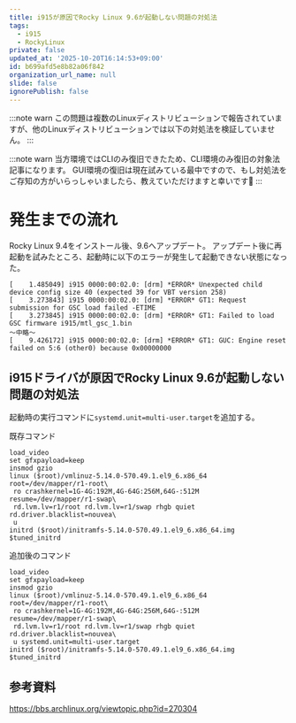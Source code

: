 ```yaml
---
title: i915が原因でRocky Linux 9.6が起動しない問題の対処法
tags:
  - i915
  - RockyLinux
private: false
updated_at: '2025-10-20T16:14:53+09:00'
id: b699afd5e8b82a06f842
organization_url_name: null
slide: false
ignorePublish: false
---
```


:::note warn
この問題は複数のLinuxディストリビューションで報告されていますが、他のLinuxディストリビューションでは以下の対処法を検証していません。
:::

:::note warn
当方環境ではCLIのみ復旧できたため、CLI環境のみ復旧の対象法記事になります。
GUI環境の復旧は現在試みている最中ですので、もし対処法をご存知の方がいらっしゃいましたら、教えていただけますと幸いです🙇
:::


# 発生までの流れ

Rocky Linux 9.4をインストール後、9.6へアップデート。
アップデート後に再起動を試みたところ、起動時に以下のエラーが発生して起動できない状態になった。
```
[    1.485049] i915 0000:00:02.0: [drm] *ERROR* Unexpected child device config size 40 (expected 39 for VBT version 258)
[    3.273843] i915 0000:00:02.0: [drm] *ERROR* GT1: Request submission for GSC load failed -ETIME
[    3.273845] i915 0000:00:02.0: [drm] *ERROR* GT1: Failed to load GSC firmware i915/mtl_gsc_1.bin
〜中略〜
[    9.426172] i915 0000:00:02.0: [drm] *ERROR* GT1: GUC: Engine reset failed on 5:6 (other0) because 0x00000000
```

## i915ドライバが原因でRocky Linux 9.6が起動しない問題の対処法

起動時の実行コマンドに`systemd.unit=multi-user.target`を追加する。

既存コマンド

```
load_video
set gfxpayload=keep
insmod gzio
linux ($root)/vmlinuz-5.14.0-570.49.1.el9_6.x86_64 root=/dev/mapper/r1-root\
 ro crashkernel=1G-4G:192M,4G-64G:256M,64G-:512M resume=/dev/mapper/r1-swap\
 rd.lvm.lv=r1/root rd.lvm.lv=r1/swap rhgb quiet  rd.driver.blacklist=nouvea\
 u
initrd ($root)/initramfs-5.14.0-570.49.1.el9_6.x86_64.img $tuned_initrd
```

追加後のコマンド

```
load_video
set gfxpayload=keep
insmod gzio
linux ($root)/vmlinuz-5.14.0-570.49.1.el9_6.x86_64 root=/dev/mapper/r1-root\
 ro crashkernel=1G-4G:192M,4G-64G:256M,64G-:512M resume=/dev/mapper/r1-swap\
 rd.lvm.lv=r1/root rd.lvm.lv=r1/swap rhgb quiet  rd.driver.blacklist=nouvea\
 u systemd.unit=multi-user.target
initrd ($root)/initramfs-5.14.0-570.49.1.el9_6.x86_64.img $tuned_initrd
```


## 参考資料
https://bbs.archlinux.org/viewtopic.php?id=270304
